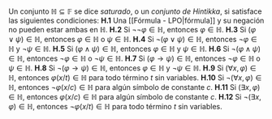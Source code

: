 Un conjunto $\mathbb{H} \subseteq \mathbb{F}$ se dice _saturado_, o un _conjunto de Hintikka_, si satisface las siguientes condiciones:
**H.1** Una [[Fórmula - LPO|fórmula]] y su negación no pueden estar ambas en $\mathbb{H}$.
**H.2** Si $\lnot \lnot \varphi \in \mathbb{H}$, entonces $\varphi \in \mathbb{H}$.
**H.3** Si $(\varphi \lor \psi) \in \mathbb{H}$, entonces $\varphi \in \mathbb{H}$ o $\psi \in \mathbb{H}$.
**H.4** Si $\lnot (\varphi \lor \psi) \in \mathbb{H}$, entonces $\lnot \varphi \in \mathbb{H}$ y $\lnot \psi \in \mathbb{H}$.
**H.5** Si $(\varphi \land \psi) \in \mathbb{H}$, entonces $\varphi \in \mathbb{H}$ y $\psi \in \mathbb{H}$.
**H.6** Si $\lnot (\varphi \land \psi) \in \mathbb{H}$, entonces $\lnot \varphi \in \mathbb{H}$ o $\lnot \psi \in \mathbb{H}$.
**H.7** Si $(\varphi \rightarrow \psi) \in \mathbb{H}$, entonces $\lnot \varphi \in \mathbb{H}$ o $\psi \in \mathbb{H}$.
**H.8** Si $\lnot (\varphi \rightarrow \psi) \in \mathbb{H}$, entonces $\varphi \in \mathbb{H}$ y $\lnot \psi \in \mathbb{H}$.
**H.9** Si $(\forall x, \varphi) \in \mathbb{H}$, entonces $\varphi(x/t) \in \mathbb{H}$ para todo término $t$ sin variables.
**H.10** Si $\lnot (\forall x, \varphi) \in \mathbb{H}$, entonces $\lnot \varphi(x/c) \in \mathbb{H}$ para algún símbolo de constante $c$.
**H.11** Si $(\exists x, \varphi) \in \mathbb{H}$, entonces $\varphi(x/c) \in \mathbb{H}$ para algún símbolo de constante $c$.
**H.12** Si $\lnot (\exists x, \varphi) \in \mathbb{H}$, entonces $\lnot \varphi(x/t) \in \mathbb{H}$ para todo término $t$ sin variables.